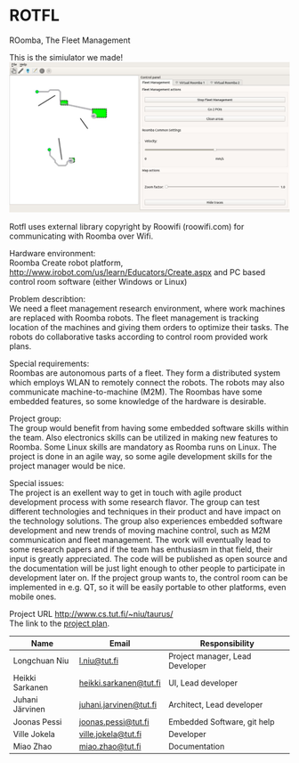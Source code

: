 ROTFL
=====

ROomba, The Fleet Management

This is the simiulator we made!
![Demo](https://github.com/epoc88/rotfl/blob/master/rotfl.jpg)

Rotfl uses external library copyright by Roowifi (roowifi.com) for communicating with Roomba over Wifi.

Hardware environment:  
Roomba Create robot platform, http://www.irobot.com/us/learn/Educators/Create.aspx and PC based control room software (either Windows or Linux)

Problem describtion:  
We need a fleet management research environment, where work machines are replaced with Roomba robots.
The fleet management is tracking location of the machines and giving them orders to optimize their tasks.
The robots do collaborative tasks according to control room provided work plans.

Special requirements:  
Roombas are autonomous parts of a fleet.
They form a distributed system which employs WLAN to remotely connect the robots.
The robots may also communicate machine-to-machine (M2M). The Roombas have some embedded features, so some knowledge of the hardware is desirable.

Project group:  
The group would benefit from having some embedded software skills within the team.
Also electronics skills can be utilized in making new features to Roomba. Some Linux skills are mandatory as Roomba runs on Linux.
The project is done in an agile way, so some agile development skills for the project manager would be nice.

Special issues:  
The project is an exellent way to get in touch with agile product development process with some research flavor.
The group can test different technologies and techniques in their product and have impact on the technology solutions. The group also experiences embedded software development and new trends of moving machine control, such as M2M communication and fleet management.
The work will eventually lead to some research papers and if the team has enthusiasm in that field, their input is greatly appreciated.
The code will be published as open source and the documentation will be just light enough to other people to participate in development later on. If the project group wants to, the control room can be implemented in e.g. QT, so it will be easily portable to other platforms, even mobile ones.

Project URL http://www.cs.tut.fi/~niu/taurus/  
The link to the <a href=http://www.cs.tut.fi/~niu/taurus/TIE_PROJ_2013_GROUP12_ROTFL_Project%20Plan_1.0.pdf>project plan</a>.  
  
| Name	          | Email	                  | Responsibility                   |
| --------------- | ----------------------- | -------------------------------- |
| Longchuan Niu   | l.niu@tut.fi            | Project manager, Lead Developer  | 
| Heikki Sarkanen | heikki.sarkanen@tut.fi  | UI, Lead developer               | 
| Juhani Järvinen | juhani.jarvinen@tut.fi  | Architect, Lead developer        | 
| Joonas Pessi    | joonas.pessi@tut.fi     | Embedded Software, git help      | 
| Ville Jokela    | ville.jokela@tut.fi     | Developer                        | 
| Miao Zhao	      | miao.zhao@tut.fi	      | Documentation                    | 

